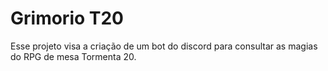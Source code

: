 # Grimorio T20
Esse projeto visa a criação de um bot do discord para consultar as magias do RPG de mesa Tormenta 20.

